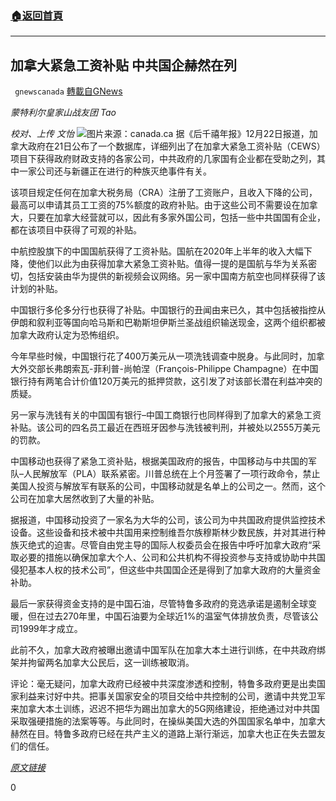 ###  [:house:返回首頁](https://github.com/ourhimalayas/txt)
---

## 加拿大紧急工资补贴 中共国企赫然在列
` gnewscanada` [轉載自GNews](https://gnews.org/zh-hans/691136/)

*蒙特利尔皇家山战友团 Tao*

*校对、上传 文怡*
![]()![](https://gnews.org/wp-content/uploads/2020/12/CEWS-1-1.jpg)图片来源：canada.ca
据《后千禧年报》12月22日报道，加拿大政府在21日公布了一个数据库，详细列出了在加拿大紧急工资补贴（CEWS）项目下获得政府财政支持的各家公司，中共政府的几家国有企业都在受助之列，其中一家公司还与新疆正在进行的种族灭绝事件有关。

该项目规定任何在加拿大税务局（CRA）注册了工资账户，且收入下降的公司，最高可以申请其员工工资的75%额度的政府补贴。由于这些公司不需要设在加拿大，只要在加拿大经营就可以，因此有多家外国公司，包括一些中共国国有企业，都在该项目中获得了可观的补贴。

中航控股旗下的中国国航获得了工资补贴。国航在2020年上半年的收入大幅下降，使他们以此为由获得加拿大紧急工资补贴。值得一提的是国航与华为关系密切，包括安装由华为提供的新视频会议网络。另一家中国南方航空也同样获得了该计划的补贴。

中国银行多伦多分行也获得了补贴。中国银行的丑闻由来已久，其中包括被指控从伊朗和叙利亚等国向哈马斯和巴勒斯坦伊斯兰圣战组织输送现金，这两个组织都被加拿大政府认定为恐怖组织。

今年早些时候，中国银行花了400万美元从一项洗钱调查中脱身。与此同时，加拿大外交部长弗朗索瓦-菲利普-尚帕涅（François-Philippe Champagne）在中国银行持有两笔合计价值120万美元的抵押贷款，这引发了对该部长潜在利益冲突的质疑。

另一家与洗钱有关的中国国有银行–中国工商银行也同样得到了加拿大的紧急工资补贴。该公司的四名员工最近在西班牙因参与洗钱被判刑，并被处以2555万美元的罚款。

中国移动也获得了紧急工资补贴，根据美国政府的报告，中国移动与中共国的军队–人民解放军（PLA）联系紧密。川普总统在上个月签署了一项行政命令，禁止美国人投资与解放军有联系的公司，中国移动就是名单上的公司之一。然而，这个公司在加拿大居然收到了大量的补贴。

据报道，中国移动投资了一家名为大华的公司，该公司为中共国政府提供监控技术设备。这些设备和技术被中共国用来控制维吾尔族穆斯林少数民族，并对其进行种族灭绝式的迫害。尽管自由党主导的国际人权委员会在报告中呼吁加拿大政府“采取必要的措施以确保加拿大个人、公司和公共机构不得投资参与支持或协助中共国侵犯基本人权的技术公司”，但这些中共国国企还是得到了加拿大政府的大量资金补助。

最后一家获得资金支持的是中国石油，尽管特鲁多政府的竞选承诺是遏制全球变暖，但在过去270年里，中国石油要为全球近1%的温室气体排放负责，尽管该公司1999年才成立。

此前不久，加拿大政府被曝出邀请中国军队在加拿大本土进行训练，在中共政府绑架并拘留两名加拿大公民后，这一训练被取消。

评论：毫无疑问，加拿大政府已经被中共深度渗透和控制，特鲁多政府更是出卖国家利益来讨好中共。把事关国家安全的项目交给中共控制的公司，邀请中共党卫军来加拿大本土训练，迟迟不把华为踢出加拿大的5G网络建设，拒绝通过对中共国采取强硬措施的法案等等。与此同时，在操纵美国大选的外国国家名单中，加拿大赫然在目。特鲁多政府已经在共产主义的道路上渐行渐远，加拿大也正在失去盟友们的信任。

*[原文链接](https://thepostmillennial.com/state-owned-chinese-companies-among-recipients-of-canada-emergency-wage-subsidy)*

0
